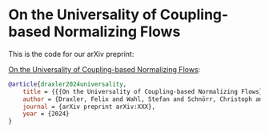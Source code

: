 # On the Universality of Coupling-based Normalizing Flows

This is the code for our arXiv preprint:

[On the Universality of Coupling-based Normalizing Flows](http://arxiv.org/abs/XXX):
```bibtex
@article{draxler2024universality,
    title = {{{On the Universality of Coupling-based Normalizing Flows}}},
    author = {Draxler, Felix and Wahl, Stefan and Schnörr, Christoph and Köthe, Ullrich},
    journal = {arXiv preprint arXiv:XXX},
    year = {2024}
}
```
